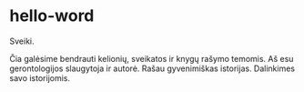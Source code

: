 # hello-word
Sveiki.

Čia galėsime bendrauti kelionių, sveikatos ir knygų rašymo temomis.
Aš esu gerontologijos slaugytoja ir autorė.
Rašau gyvenimiškas istorijas.
Dalinkimes savo istorijomis.
